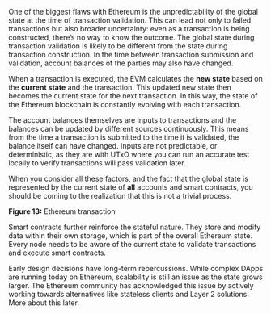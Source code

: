 One of the biggest flaws with Ethereum is the unpredictability of the global state at the time of transaction validation. This can lead not only to failed transactions but also broader uncertainty: even as a transaction is being constructed, there’s no way to know the outcome. The global state during transaction validation is likely to be different from the state during transaction construction. In the time between transaction submission and validation, account balances of the parties may also have changed.

When a transaction is executed, the EVM calculates the **new state** based on the **current state** and the transaction. This updated new state then becomes the current state for the next transaction. In this way, the state of the Ethereum blockchain is constantly evolving with each transaction.

The account balances themselves are inputs to transactions and the balances can be updated by different sources continuously. This means from the time a transaction is submitted to the time it is validated, the balance itself can have changed. Inputs are not predictable, or deterministic, as they are with UTxO where you can run an accurate test locally to verify transactions will pass validation later. 

When you consider all these factors, and the fact that the global state is represented by the current state of **all** accounts and smart contracts, you should be coming to the realization that this is not a trivial process.

**Figure 13:** Ethereum transaction

Smart contracts further reinforce the stateful nature. They store and modify data within their own storage, which is part of the overall Ethereum state. Every node needs to be aware of the current state to validate transactions and execute smart contracts. 

Early design decisions have long-term repercussions. While complex DApps are running today on Ethereum, scalability is still an issue as the state grows larger. The Ethereum community has acknowledged this issue by actively working towards alternatives like stateless clients and Layer 2 solutions. More about this later.
